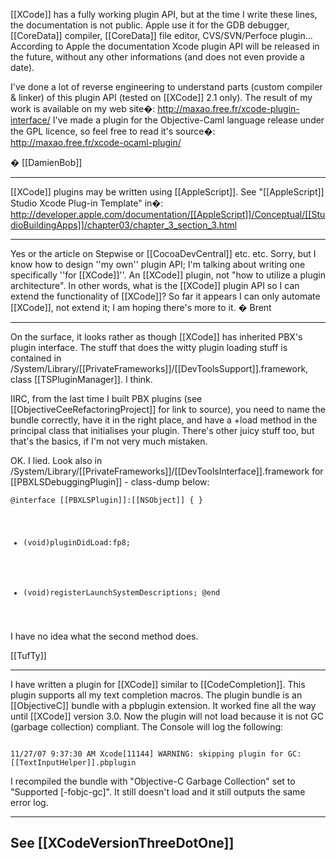 


[[XCode]] has a fully working plugin API, but at the time I write these lines, the documentation is not public. Apple use it for the GDB debugger, [[CoreData]] compiler, [[CoreData]] file editor, CVS/SVN/Perfoce plugin... According to Apple the documentation Xcode plugin API will be released in the future, without any other informations (and does not even provide a date).

I've done a lot of reverse engineering to understand parts (custom compiler & linker) of this plugin API (tested on [[XCode]] 2.1 only). The result of my work is available on my web site�:
http://maxao.free.fr/xcode-plugin-interface/
I've made a plugin for the Objective-Caml language release under the GPL licence, so feel free to read it's source�:
http://maxao.free.fr/xcode-ocaml-plugin/

� [[DamienBob]]

----

[[XCode]] plugins may be written using [[AppleScript]]. See "[[AppleScript]] Studio Xcode Plug-in Template" in�:
http://developer.apple.com/documentation/[[AppleScript]]/Conceptual/[[StudioBuildingApps]]/chapter03/chapter_3_section_3.html

----

Yes or the article on Stepwise or [[CocoaDevCentral]] etc. etc. Sorry, but I know how to design ''my own'' plugin API; I'm talking about writing one specifically ''for [[XCode]]''. An [[XCode]] plugin, not "how to utilize a plugin architecture". In other words, what is the [[XCode]] plugin API so I can extend the functionality of [[XCode]]? So far it appears I can only automate [[XCode]], not extend it; I am hoping there's more to it. � Brent

----

On the surface, it looks rather as though [[XCode]] has inherited PBX's plugin interface.  The stuff that does the witty plugin loading stuff is contained in /System/Library/[[PrivateFrameworks]]/[[DevToolsSupport]].framework, class [[TSPluginManager]].  I think.

IIRC, from the last time I built PBX plugins (see [[ObjectiveCeeRefactoringProject]] for link to source), you need to name the bundle correctly, have it in the right place, and have a +load method in the principal class that initialises your plugin.  There's other juicy stuff too, but that's the basics, if I'm not very much mistaken.

OK.  I lied.  Look also in /System/Library/[[PrivateFrameworks]]/[[DevToolsInterface]].framework for [[PBXLSDebuggingPlugin]] - class-dump below:

<code>@interface [[PBXLSPlugin]]:[[NSObject]]
{
}
+ (void)pluginDidLoad:fp8;
- (void)registerLaunchSystemDescriptions;
@end
</code>

I have no idea what the second method does.

[[TufTy]]

----

I have written a plugin for [[XCode]] similar to [[CodeCompletion]]. This plugin supports all my text completion macros. The plugin bundle is an [[ObjectiveC]] bundle with a pbplugin extension. It worked fine all the way until [[XCode]] version 3.0. Now the plugin will not load because it is not GC (garbage collection) compliant. The Console will log the following:

<code> 
11/27/07 9:37:30 AM Xcode[11144] WARNING: skipping plugin for GC: [[TextInputHelper]].pbplugin
</code>

I recompiled the bundle with "Objective-C Garbage Collection" set to "Supported [-fobjc-gc]". It still doesn't load and it still outputs the same error log. 

----
See [[XCodeVersionThreeDotOne]]
----